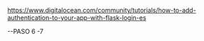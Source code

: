 https://www.digitalocean.com/community/tutorials/how-to-add-authentication-to-your-app-with-flask-login-es

--PASO 6 -7